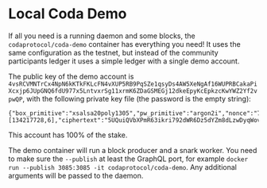 # Local Coda Demo

If all you need is a running daemon and some blocks, the
`codaprotocol/coda-demo` container has everything you need! It uses the same
configuration as the testnet, but instead of the community participants ledger
it uses a simple ledger with a single demo account.

The public key of the demo account is `4vsRCVMNTrCx4NpN6kKTkFKLcFN4vXUP5RB9PqSZe1qsyDs4AW5XeNgAf16WUPRBCakaPiXcxjp6JUpGNQ6fdU977x5LntvxrSg11xrmK6ZDaGSMEGj12dkeEpyKcEpkzcKwYWZ2Yf2vpwQP`, with the following private key file (the password is the empty string):

```
{"box_primitive":"xsalsa20poly1305","pw_primitive":"argon2i","nonce":"7S1YA5PinXhnLgLJ3xemVnVPWdJdhKZ9RSNQbns","pwsalt":"AzDoECCYyJL8KuoB2vrsVc9Wg3xJ","pwdiff":[134217728,6],"ciphertext":"5UQuiQVbXPmR63ikri792dWR6Dz5dYZm8dLzwDyqWovdP5CzrLY6Fjw3QTHXA9J3PDkPZpvhrQfGkgU81kr9184dfoJDhn5EXxJMCAM44SZdmBYVszEQaSQnyy4BwsbRXmfjBMSW9ooGu2a5dFi5KHX5na6fr62VUB"}
```

This account has 100% of the stake.

The demo container will run a block producer and a snark worker. You need to
make sure the `--publish` at least the GraphQL port, for example `docker run
--publish 3085:3085 -it codaprotocol/coda-demo`. Any additional arguments will
be passed to the daemon.
